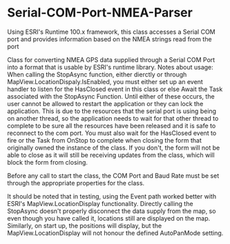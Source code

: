 # Serial-COM-Port-NMEA-Parser
Using ESRI's Runtime 100.x framework, this class accesses a Serial COM port and provides information based on the NMEA strings read from the port

Class for converting NMEA GPS data supplied through a Serial COM Port into a format that is usable by ESRI's runtime library.
Notes about usage: When calling the StopAsync function, either dierctly or through MapView.LocationDispaly.IsEnabled, you must either set up an event handler to listen for the HasClosed event in this class or else Await the Task associated with the StopAsync Function.  Until either of these occurs, the user cannot be allowed to restart the application or they can lock the application.  This is due to the resources that the serial port is using being on another thread, so the application needs to wait for that other thread to complete to be sure all the resources have been released and it is safe to reconnect to the com port.
You must also wait for the HasClosed event to fire or the Task from OnStop to complete when closing the form that originally owned the  instance of the class.  If you don't, the form will not be able to close as it will still be receiving updates from the class, which will block the form from closing.

Before any call to start the class, the COM Port and Baud Rate must be set through the appropriate properties for the class.

It should be noted that in testing, using the Event path worked better with ESRI's MapView.LocationDisplay functionality.  Directly calling the StopAsync doesn't properly disconnect the data supply from the map, so even though you have called it, locations still are displayed on the map.  Similarly, on start up, the positions will display, but the MapView.LocationDisplay will not honour the defined AutoPanMode setting.
